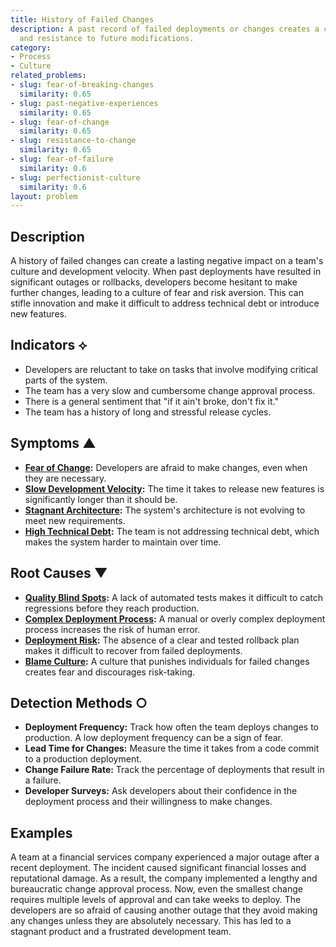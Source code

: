 ```yaml
---
title: History of Failed Changes
description: A past record of failed deployments or changes creates a culture of fear
  and resistance to future modifications.
category:
- Process
- Culture
related_problems:
- slug: fear-of-breaking-changes
  similarity: 0.65
- slug: past-negative-experiences
  similarity: 0.65
- slug: fear-of-change
  similarity: 0.65
- slug: resistance-to-change
  similarity: 0.65
- slug: fear-of-failure
  similarity: 0.6
- slug: perfectionist-culture
  similarity: 0.6
layout: problem
---
```


## Description
A history of failed changes can create a lasting negative impact on a team's culture and development velocity. When past deployments have resulted in significant outages or rollbacks, developers become hesitant to make further changes, leading to a culture of fear and risk aversion. This can stifle innovation and make it difficult to address technical debt or introduce new features.

## Indicators ⟡
- Developers are reluctant to take on tasks that involve modifying critical parts of the system.
- The team has a very slow and cumbersome change approval process.
- There is a general sentiment that "if it ain't broke, don't fix it."
- The team has a history of long and stressful release cycles.

## Symptoms ▲
- **[Fear of Change](fear-of-change.md):** Developers are afraid to make changes, even when they are necessary.
- **[Slow Development Velocity](slow-development-velocity.md):** The time it takes to release new features is significantly longer than it should be.
- **[Stagnant Architecture](stagnant-architecture.md):** The system's architecture is not evolving to meet new requirements.
- **[High Technical Debt](high-technical-debt.md):** The team is not addressing technical debt, which makes the system harder to maintain over time.

## Root Causes ▼
- **[Quality Blind Spots](quality-blind-spots.md):** A lack of automated tests makes it difficult to catch regressions before they reach production.
- **[Complex Deployment Process](complex-deployment-process.md):** A manual or overly complex deployment process increases the risk of human error.
- **[Deployment Risk](deployment-risk.md):** The absence of a clear and tested rollback plan makes it difficult to recover from failed deployments.
- **[Blame Culture](blame-culture.md):** A culture that punishes individuals for failed changes creates fear and discourages risk-taking.

## Detection Methods ○
- **Deployment Frequency:** Track how often the team deploys changes to production. A low deployment frequency can be a sign of fear.
- **Lead Time for Changes:** Measure the time it takes from a code commit to a production deployment.
- **Change Failure Rate:** Track the percentage of deployments that result in a failure.
- **Developer Surveys:** Ask developers about their confidence in the deployment process and their willingness to make changes.

## Examples
A team at a financial services company experienced a major outage after a recent deployment. The incident caused significant financial losses and reputational damage. As a result, the company implemented a lengthy and bureaucratic change approval process. Now, even the smallest change requires multiple levels of approval and can take weeks to deploy. The developers are so afraid of causing another outage that they avoid making any changes unless they are absolutely necessary. This has led to a stagnant product and a frustrated development team.

